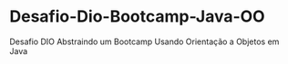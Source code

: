 # Desafio-Dio-Bootcamp-Java-OO
Desafio DIO Abstraindo um Bootcamp Usando Orientação a Objetos em Java
